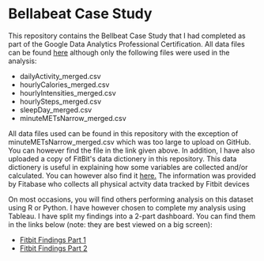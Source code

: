 # Bellabeat Case Study

This repository contains the Bellbeat Case Study that I had completed as part of the Google Data Analytics Professional Certification. All data files can be found [here](https://www.kaggle.com/datasets/arashnic/fitbit) although only the following files were used in the analysis:
- dailyActivity_merged.csv
- hourlyCalories_merged.csv
- hourlyIntensities_merged.csv
- hourlySteps_merged.csv
- sleepDay_merged.csv
- minuteMETsNarrow_merged.csv

All data files used can be found in this repository with the exception of minuteMETsNarrow_merged.csv which was too large to upload on GitHub. You can however find the file in the link given above. In addition, I have also uploaded a copy of FitBit's data dictionery in this repository. This data dictionery is useful in explaining how some variables are collected and/or calculated. You can however also find it [here.](https://www.fitabase.com/media/1546/fitabasedatadictionary.pdf) The information was provided by Fitabase who collects all physical actvity data tracked by Fitbit devices

On most occasions, you will find others performing analysis on this dataset using R or Python. I have however chosen to complete my analysis using Tableau. I have split my findings into a 2-part dashboard. You can find them in the links below (note: they are best viewed on a big screen):
- [Fitbit Findings Part 1](https://public.tableau.com/app/profile/karen.lee4168/viz/FitBitTrackerFindingsPart1/FitBitPart1) 
- [Fitbit Findings Part 2](https://public.tableau.com/app/profile/karen.lee4168/viz/FitBitTrackerFindingsPart2/FitBitPart2)
